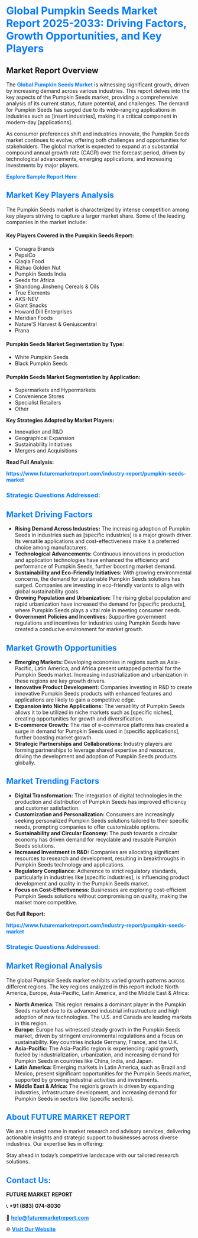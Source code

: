 <h1 style="color: #007BFF;">Global Pumpkin Seeds Market Report 2025-2033: Driving Factors, Growth Opportunities, and Key Players</h1>

<section id="overview">
<h2>Market Report Overview</h2>
<p>The <a href="https://www.futuremarketreport.com/industry-report/pumpkin-seeds-market" style="color: #007BFF; text-decoration: none;"><strong>Global Pumpkin Seeds Market</strong></a> is witnessing significant growth, driven by increasing demand across various industries. This report delves into the key aspects of the Pumpkin Seeds market, providing a comprehensive analysis of its current status, future potential, and challenges. The demand for Pumpkin Seeds has surged due to its wide-ranging applications in industries such as [insert industries], making it a critical component in modern-day [applications].</p>
<p>As consumer preferences shift and industries innovate, the Pumpkin Seeds market continues to evolve, offering both challenges and opportunities for stakeholders. The global market is expected to expand at a substantial compound annual growth rate (CAGR) over the forecast period, driven by technological advancements, emerging applications, and increasing investments by major players.</p>
</section>

<section id="overview">
<p><a href="https://www.futuremarketreport.com/request-sample/reportId=51732" style="color: #007BFF; text-decoration: none;"><strong>Explore Sample Report Here</strong></a></p>
</section>

<section id="key-players">
<h2 style="color: #007BFF;">Market Key Players Analysis</h2>
<p>The Pumpkin Seeds market is characterized by intense competition among key players striving to capture a larger market share. Some of the leading companies in the market include:</p>
<h4>Key Players Covered in the Pumpkin Seeds Report:</h4>
<ul><li>Conagra Brands</li><li>PepsiCo</li><li>Qiaqia Food</li><li>Rizhao Golden Nut</li><li>Pumpkin Seeds India</li><li>Seeds for Africa</li><li>Shandong Jinsheng Cereals &amp; Oils</li><li>True Elements</li><li>AKS-NEV</li><li>Giant Snacks</li><li>Howard Dill Enterprises</li><li>Meridian Foods</li><li>Nature&#039;S Harvest &amp; Geniuscentral</li><li>Prana</li></ul>
<h4>Pumpkin Seeds Market Segmentation by Type:</h4>
<ul><li>White Pumpkin Seeds</li><li>Black Pumpkin Seeds</li></ul>

<h4>Pumpkin Seeds Market Segmentation by Application:</h4>
<ul><li>Supermarkets and Hypermarkets</li><li>Convenience Stores</li><li>Specialist Retailers</li><li>Other</li></ul>
<p><strong>Key Strategies Adopted by Market Players:</strong></p>
<ul>
<li>Innovation and R&D</li>
<li>Geographical Expansion</li>
<li>Sustainability Initiatives</li>
<li>Mergers and Acquisitions</li>
</ul>
</section>

<section>
<p><strong>Read Full Analysis: </strong></p><a href="https://www.futuremarketreport.com/industry-report/pumpkin-seeds-market" style="color: #007BFF; text-decoration: none;"><strong>https://www.futuremarketreport.com/industry-report/pumpkin-seeds-market</strong></a>
<h3 style="color: #007BFF;">Strategic Questions Addressed:</h3>
</section>

<section id="driving-factors">
<h2 style="color: #007BFF;">Market Driving Factors</h2>
<ul>
<li><strong>Rising Demand Across Industries:</strong> The increasing adoption of Pumpkin Seeds in industries such as [specific industries] is a major growth driver. Its versatile applications and cost-effectiveness make it a preferred choice among manufacturers.</li>
<li><strong>Technological Advancements:</strong> Continuous innovations in production and application technologies have enhanced the efficiency and performance of Pumpkin Seeds, further boosting market demand.</li>
<li><strong>Sustainability and Eco-Friendly Initiatives:</strong> With growing environmental concerns, the demand for sustainable Pumpkin Seeds solutions has surged. Companies are investing in eco-friendly variants to align with global sustainability goals.</li>
<li><strong>Growing Population and Urbanization:</strong> The rising global population and rapid urbanization have increased the demand for [specific products], where Pumpkin Seeds plays a vital role in meeting consumer needs.</li>
<li><strong>Government Policies and Incentives:</strong> Supportive government regulations and incentives for industries using Pumpkin Seeds have created a conducive environment for market growth.</li>
</ul>
</section>

<section id="growth-opportunities">
<h2 style="color: #007BFF;">Market Growth Opportunities</h2>
<ul>
<li><strong>Emerging Markets:</strong> Developing economies in regions such as Asia-Pacific, Latin America, and Africa present untapped potential for the Pumpkin Seeds market. Increasing industrialization and urbanization in these regions are key growth drivers.</li>
<li><strong>Innovative Product Development:</strong> Companies investing in R&D to create innovative Pumpkin Seeds products with enhanced features and applications are likely to gain a competitive edge.</li>
<li><strong>Expansion into Niche Applications:</strong> The versatility of Pumpkin Seeds allows it to be utilized in niche markets such as [specific niches], creating opportunities for growth and diversification.</li>
<li><strong>E-commerce Growth:</strong> The rise of e-commerce platforms has created a surge in demand for Pumpkin Seeds used in [specific applications], further boosting market growth.</li>
<li><strong>Strategic Partnerships and Collaborations:</strong> Industry players are forming partnerships to leverage shared expertise and resources, driving the development and adoption of Pumpkin Seeds products globally.</li>
</ul>
</section>

<section id="trending-factors">
<h2 style="color: #007BFF;">Market Trending Factors</h2>
<ul>
<li><strong>Digital Transformation:</strong> The integration of digital technologies in the production and distribution of Pumpkin Seeds has improved efficiency and customer satisfaction.</li>
<li><strong>Customization and Personalization:</strong> Consumers are increasingly seeking personalized Pumpkin Seeds solutions tailored to their specific needs, prompting companies to offer customizable options.</li>
<li><strong>Sustainability and Circular Economy:</strong> The push towards a circular economy has driven demand for recyclable and reusable Pumpkin Seeds solutions.</li>
<li><strong>Increased Investment in R&D:</strong> Companies are allocating significant resources to research and development, resulting in breakthroughs in Pumpkin Seeds technology and applications.</li>
<li><strong>Regulatory Compliance:</strong> Adherence to strict regulatory standards, particularly in industries like [specific industries], is influencing product development and quality in the Pumpkin Seeds market.</li>
<li><strong>Focus on Cost-Effectiveness:</strong> Businesses are exploring cost-efficient Pumpkin Seeds solutions without compromising on quality, making the market more competitive.</li>
</ul>
</section>

<section>
<p><strong>Get Full Report: </strong></p><a href="https://www.futuremarketreport.com/industry-report/pumpkin-seeds-market" style="color: #007BFF; text-decoration: none;"><strong>https://www.futuremarketreport.com/industry-report/pumpkin-seeds-market</strong></a>
<h3 style="color: #007BFF;">Strategic Questions Addressed:</h3>
</section>


<section id="regional-analysis">
<h2 style="color: #007BFF;">Market Regional Analysis</h2>
<p>The global Pumpkin Seeds market exhibits varied growth patterns across different regions. The key regions analyzed in this report include North America, Europe, Asia-Pacific, Latin America, and the Middle East & Africa:</p>
<ul>
<li><strong>North America:</strong> This region remains a dominant player in the Pumpkin Seeds market due to its advanced industrial infrastructure and high adoption of new technologies. The U.S. and Canada are leading markets in this region.</li>
<li><strong>Europe:</strong> Europe has witnessed steady growth in the Pumpkin Seeds market, driven by stringent environmental regulations and a focus on sustainability. Key countries include Germany, France, and the U.K.</li>
<li><strong>Asia-Pacific:</strong> The Asia-Pacific region is experiencing rapid growth, fueled by industrialization, urbanization, and increasing demand for Pumpkin Seeds in countries like China, India, and Japan.</li>
<li><strong>Latin America:</strong> Emerging markets in Latin America, such as Brazil and Mexico, present significant opportunities for the Pumpkin Seeds market, supported by growing industrial activities and investments.</li>
<li><strong>Middle East & Africa:</strong> The region’s growth is driven by expanding industries, infrastructure development, and increasing demand for Pumpkin Seeds in sectors like [specific sectors].</li>
</ul>
</section>

<footer>
<h2 style="color: #007BFF;">About FUTURE MARKET REPORT</h2>
<p>We are a trusted name in market research and advisory services, delivering actionable insights and strategic support to businesses across diverse industries. Our expertise lies in offering:</p>

<p>Stay ahead in today’s competitive landscape with our tailored research solutions.</p>

<h2 style="color: #007BFF;">Contact Us:</h2>
<p><strong>FUTURE MARKET REPORT</strong></p>
<p>📞 <strong>+91 (883) 074-8030</strong></p>
<p>📧 <strong><a href="mailto:help@futuremarketreport.com" style="color: #007BFF;">help@futuremarketreport.com</a></strong></p>
<p>🌐 <strong><a href="https://www.futuremarketreport.com/" style="color: #007BFF;">Visit Our Website</a></strong></p>
</footer>